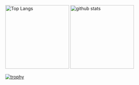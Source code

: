 <p align="left"> 
  <img alt="Top Langs" height="200px" src="https://github-readme-stats.vercel.app/api/top-langs/?username=YasuhiroTakemura&layout=compact&show_icons=true&theme=dark" />
  <img alt="github stats" height="200px" src="https://github-readme-stats.vercel.app/api?username=YasuhiroTakemura&theme=dark&show_icons=ture" />
</p>

[![trophy](https://github-profile-trophy.vercel.app/?username=YasuhiroTakemura&theme=dark&column=7
)](https://github.com/ryo-ma/github-profile-trophy)
